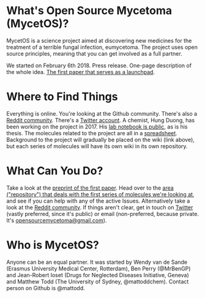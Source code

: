 # What's Open Source Mycetoma (MycetOS)?
MycetOS is a science project aimed at discovering new medicines for the treatment of a terrible fungal infection, eumycetoma.
The project uses open source principles, meaning that you can get involved as a full partner.

We started on February 6th 2018. Press release. One-page description of the whole idea. [The first paper that serves as a launchpad](https://www.biorxiv.org/content/early/2018/02/02/258905).

# Where to Find Things
Everything is online. You're looking at the Github community.
There's also a [Reddit community](https://www.reddit.com/r/OpenSourceMycetoma).
There's a [Twitter account](https://twitter.com/MycetOS).
A chemist, Hung Duong, has been working on the project in 2017. His [lab notebook is public](http://tinyurl.com/MyOS-HungELN), as is his thesis.
The molecules related to the project are all in a [spreadsheet](http://tinyurl.com/MycetomaMols).
Background to the project will gradually be placed on the wiki (link above), but each series of molecules will have its own wiki in its own repository.

# What Can You Do?
Take a look at the [preprint of the first paper](https://www.biorxiv.org/content/early/2018/02/02/258905). Head over to the [area ("repository") that deals with the first series of molecules we're looking at](https://github.com/OpenSourceMycetoma/Series-1-Fenarimols), and see if you can help with any of the active Issues.
Alternatively take a look at the [Reddit community](https://www.reddit.com/r/OpenSourceMycetoma).
If things aren't clear, get in touch on [Twitter](https://twitter.com/MycetOS) (vastly preferred, since it's public) or email (non-preferred, because private. It's opensourcemycetoma@gmail.com).

# Who is MycetOS?
Anyone can be an equal partner. It was started by Wendy van de Sande (Erasmus University Medical Center, Rotterdam), Ben Perry (@MrBenGP) and Jean-Robert Ioset (Drugs for Neglected Diseases Initiative, Geneva) and Matthew Todd (The University of Sydney, @mattoddchem). Contact person on Github is @mattodd.
